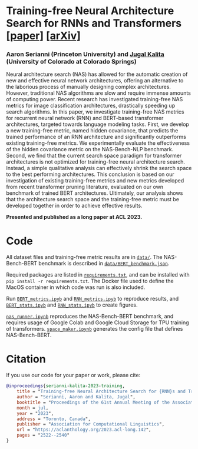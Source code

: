 # Training-free Neural Architecture Search for RNNs and Transformers [\[paper\]](https://aclanthology.org/2023.acl-long.142/) [\[arXiv\]](http://arxiv.org/abs/2306.00288/)
### Aaron Serianni (Princeton University) and [Jugal Kalita](https://eas.uccs.edu/cs/about/faculty/jugal-kalita) (University of Colorado at Colorado Springs)

Neural architecture search (NAS) has allowed for the automatic creation of new and effective neural network architectures, offering an alternative to the laborious process of manually designing complex architectures. However, traditional NAS algorithms are slow and require immense amounts of computing power. Recent research has investigated training-free NAS metrics for image classification architectures, drastically speeding up search algorithms. In this paper, we investigate training-free NAS metrics for recurrent neural network (RNN) and BERT-based transformer architectures, targeted towards language modeling tasks. First, we develop a new training-free metric, named hidden covariance, that predicts the trained performance of an RNN architecture and significantly outperforms existing training-free metrics. We experimentally evaluate the effectiveness of the hidden covariance metric on the NAS-Bench-NLP benchmark. Second, we find that the current search space paradigm for transformer architectures is not optimized for training-free neural architecture search. Instead, a simple qualitative analysis can effectively shrink the search space to the best performing architectures. This conclusion is based on our investigation of existing training-free metrics and new metrics developed from recent transformer pruning literature, evaluated on our own benchmark of trained BERT architectures. Ultimately, our analysis shows that the architecture search space and the training-free metric must be developed together in order to achieve effective results.

**Presented and published as a long paper at ACL 2023.**

# Code

All dataset files and training-free metric results are in [`data/`](data/). The NAS-Bench-BERT benchmark is described in [`data/BERT_benchmark.json`](data/BERT_benchmark.json).

Required packages are listed in [`requirements.txt`](requirements.txt), and can be installed with `pip install -r requirements.txt`. The Docker file used to define the MacOS container in which code was run is also included. 

Run [`BERT_metrics.ipyb`](BERT_metrics.ipynb) and [`RNN_metrics.ipyb`](BERT_metrics.ipynb) to reproduce results, and [`BERT_stats.ipyb`](BERT_stats.ipynb) and [`RNN_stats.ipyb`](RNN_stats.ipynb) to create figures.

[`nas_runner.ipynb`](nas_runner.ipynb) reproduces the NAS-Bench-BERT benchmark, and requires usage of Google Colab and Google Cloud Storage for TPU training of transformers. [`space_maker.ipynb`](space_maker.ipynb) generates the config file that defines NAS-Bench-BERT.


# Citation
If you use our code for your paper or work, please cite:

```bibtex
@inproceedings{serianni-kalita-2023-training,
    title = "Training-free Neural Architecture Search for {RNN}s and Transformers",
    author = "Serianni, Aaron and Kalita, Jugal",
    booktitle = "Proceedings of the 61st Annual Meeting of the Association for Computational Linguistics (Volume 1: Long Papers)",
    month = jul,
    year = "2023",
    address = "Toronto, Canada",
    publisher = "Association for Computational Linguistics",
    url = "https://aclanthology.org/2023.acl-long.142",
    pages = "2522--2540"
}
```
